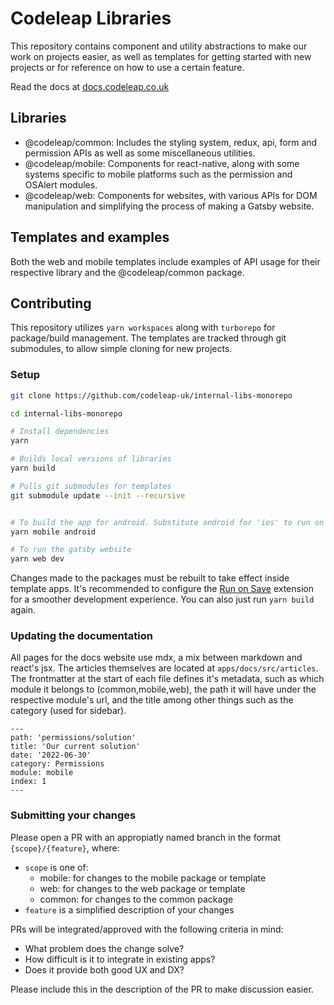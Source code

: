 # Codeleap Libraries

This repository contains component and utility abstractions to make our work on projects easier, as well as templates for getting started with new projects or for reference on how to use a certain feature.

Read the docs at [docs.codeleap.co.uk](http://docs.codeleap.co.uk/)

## Libraries

- @codeleap/common: Includes the styling system, redux, api, form and permission APIs as well as some miscellaneous utilities.
- @codeleap/mobile: Components for react-native, along with some systems specific to mobile platforms such as the permission and OSAlert modules.
- @codeleap/web: Components for websites, with various APIs for DOM manipulation and simplifying the process of making a Gatsby website.

## Templates and examples

Both the web and mobile templates include examples of API usage for their respective library and the @codeleap/common package.

## Contributing

This repository utilizes `yarn workspaces` along with `turborepo` for package/build management. The templates are tracked through git submodules, to allow simple cloning for new projects.

### Setup

```bash
git clone https://github.com/codeleap-uk/internal-libs-monorepo

cd internal-libs-monorepo

# Install dependencies
yarn

# Builds local versions of libraries
yarn build

# Pulls git submodules for templates
git submodule update --init --recursive


# To build the app for android. Substitute android for 'ios' to run on apple devices
yarn mobile android

# To run the gatsby website
yarn web dev
```

Changes made to the packages must be rebuilt to take effect inside template apps. It's recommended to configure the [Run on Save]() extension for a smoother development experience. You can also just run `yarn build` again.

### Updating the documentation

All pages for the docs website use mdx, a mix between markdown and react's jsx. The articles themselves are located at `apps/docs/src/articles`. The frontmatter at the start of each file defines it's metadata, such as which module it belongs to (common,mobile,web), the path it will have under the respective module's url, and the title among other things such as the category (used for sidebar).

```mdx
---
path: 'permissions/solution'
title: 'Our current solution'
date: '2022-06-30'
category: Permissions
module: mobile
index: 1
---
```

### Submitting your changes

Please open a PR with an appropiatly named branch in the format `{scope}/{feature}`, where:

- `scope` is one of:
  - mobile: for changes to the mobile package or template
  - web: for changes to the web package or template
  - common: for changes to the common package
- `feature` is a simplified description of your changes

PRs will be integrated/approved with the following criteria in mind:

- What problem does the change solve?
- How difficult is it to integrate in existing apps?
- Does it provide both good UX and DX?

Please include this in the description of the PR to make discussion easier. 
